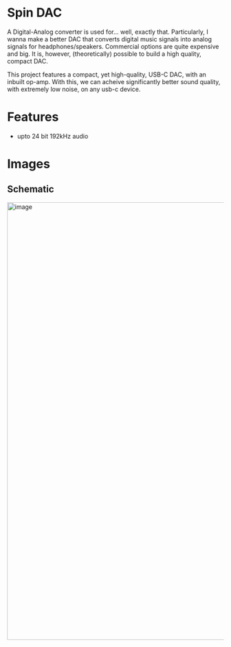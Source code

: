 # Spin DAC
A Digital-Analog converter is used for... well, exactly that. Particularly, I wanna make a better DAC that converts digital music signals into analog signals for headphones/speakers. Commercial options are quite expensive and big. It is, however, (theoretically) possible to build a high quality, compact DAC.

This project features a compact, yet high-quality, USB-C DAC, with an inbuilt op-amp. With this, we can acheive significantly better sound quality, with extremely low noise, on any usb-c device.

# Features
- upto 24 bit 192kHz audio

# Images

## Schematic
<img width="1439" height="1015" alt="image" src="https://github.com/user-attachments/assets/d60aac0a-bc04-4586-93f4-d5097d73a6c0" />
